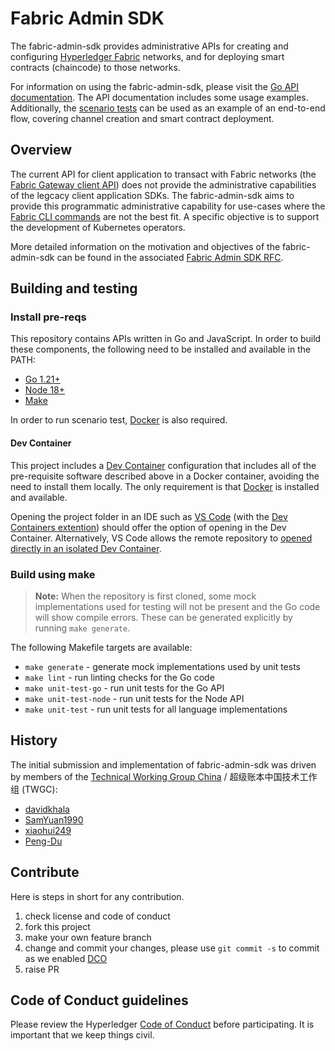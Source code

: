 # Fabric Admin SDK

The fabric-admin-sdk provides administrative APIs for creating and configuring [Hyperledger Fabric](https://hyperledger-fabric.readthedocs.io/) networks, and for deploying smart contracts (chaincode) to those networks.

For information on using the fabric-admin-sdk, please visit the [Go API documentation](https://pkg.go.dev/github.com/hyperledger/fabric-admin-sdk/pkg). The API documentation includes some usage examples. Additionally, the [scenario tests](./test/e2e_test.go) can be used as an example of an end-to-end flow, covering channel creation and smart contract deployment.

## Overview

The current API for client application to transact with Fabric networks (the [Fabric Gateway client API](https://hyperledger.github.io/fabric-gateway/)) does not provide the administrative capabilities of the legcacy client application SDKs. The fabric-admin-sdk aims to provide this programmatic administrative capability for use-cases where the [Fabric CLI commands](https://hyperledger-fabric.readthedocs.io/en/latest/command_ref.html) are not the best fit. A specific objective is to support the development of Kubernetes operators.

More detailed information on the motivation and objectives of the fabric-admin-sdk can be found in the associated [Fabric Admin SDK RFC](https://hyperledger.github.io/fabric-rfcs/text/0000-admin_sdk.html).

## Building and testing

### Install pre-reqs

This repository contains APIs written in Go and JavaScript. In order to build these components, the following need to be installed and available in the PATH:

- [Go 1.21+](https://go.dev/)
- [Node 18+](https://nodejs.org/)
- [Make](https://www.gnu.org/software/make/)

In order to run scenario test, [Docker](https://www.docker.com/) is also required.

#### Dev Container

This project includes a [Dev Container](https://containers.dev/) configuration that includes all of the pre-requisite software described above in a Docker container, avoiding the need to install them locally. The only requirement is that [Docker](https://www.docker.com/) is installed and available.

Opening the project folder in an IDE such as [VS Code](https://code.visualstudio.com/docs/devcontainers/containers) (with the [Dev Containers extention](https://marketplace.visualstudio.com/items?itemName=ms-vscode-remote.remote-containers)) should offer the option of opening in the Dev Container. Alternatively, VS Code allows the remote repository to [opened directly in an isolated Dev Container](https://code.visualstudio.com/docs/devcontainers/containers#_quick-start-open-a-git-repository-or-github-pr-in-an-isolated-container-volume).

### Build using make

> **Note:** When the repository is first cloned, some mock implementations used for testing will not be present and the Go code will show compile errors. These can be generated explicitly by running `make generate`.

The following Makefile targets are available:

- `make generate` - generate mock implementations used by unit tests
- `make lint` - run linting checks for the Go code
- `make unit-test-go` - run unit tests for the Go API
- `make unit-test-node` - run unit tests for the Node API
- `make unit-test` - run unit tests for all language implementations

## History

The initial submission and implementation of fabric-admin-sdk was driven by members of the [Technical Working Group China](https://github.com/Hyperledger-TWGC) / 超级账本中国技术工作组 (TWGC):

- [davidkhala](https://github.com/davidkhala)
- [SamYuan1990](https://github.com/SamYuan1990)
- [xiaohui249](https://github.com/xiaohui249)
- [Peng-Du](https://github.com/Peng-Du)

## Contribute

Here is steps in short for any contribution.

1. check license and code of conduct
1. fork this project
1. make your own feature branch
1. change and commit your changes, please use `git commit -s` to commit as we enabled [DCO](https://probot.github.io/apps/dco/)
1. raise PR

## Code of Conduct guidelines

Please review the Hyperledger [Code of
Conduct](https://wiki.hyperledger.org/community/hyperledger-project-code-of-conduct)
before participating. It is important that we keep things civil.
